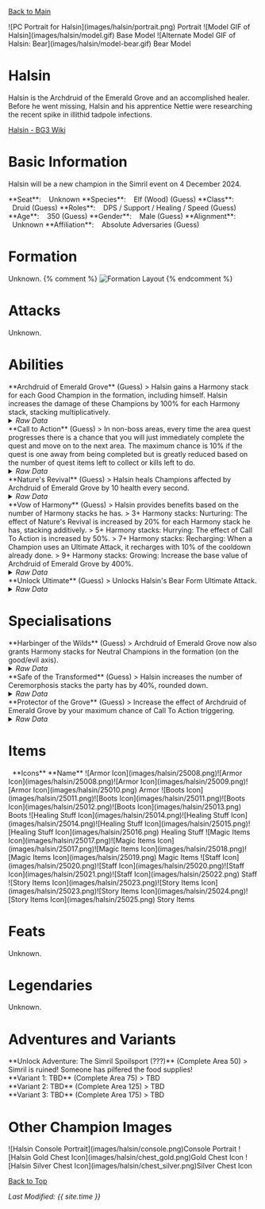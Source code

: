 [Back to Main](index.md)

<span class="championPortraitsRow">
    <span class="championPortraitsColumn">
        <span class="championPortraitsImage">
            ![PC Portrait for Halsin](images/halsin/portrait.png)
        </span>
        <span>
        Portrait
        </span>
    </span>
    <span class="championPortraitsColumn">
        <span class="championPortraitsImage">
            ![Model GIF of Halsin](images/halsin/model.gif)
        </span>
        <span>
        Base Model
        </span>
    </span>
    <span class="championPortraitsColumn">
        <span class="championPortraitsImage">
            ![Alternate Model GIF of Halsin: Bear](images/halsin/model-bear.gif)
        </span>
        <span>
        Bear Model
        </span>
    </span>
</span>

# Halsin

Halsin is the Archdruid of the Emerald Grove and an accomplished healer. Before he went missing, Halsin and his apprentice Nettie were researching the recent spike in illithid tadpole infections.

[Halsin - BG3 Wiki](https://bg3.wiki/wiki/Halsin)

# Basic Information

Halsin will be a new champion in the Simril event on 4 December 2024.

<span class="champStatsTableColumn">
    <span class="champStatsTableRow">
        <span class="champStatsTableInfoHeader">
            <span style="margin-right:4px;">**Seat**:</span>
        </span>
        <span class="champStatsTableInfoSmall">
            <span style="margin-left:8px;">Unknown</span>
        </span>
    </span>
    <span class="champStatsTableRow">
        <span class="champStatsTableInfoHeader">
            <span style="margin-right:4px;">**Species**:</span>
        </span>
        <span class="champStatsTableInfoSmall">
            <span style="margin-left:8px;">Elf (Wood) (Guess)</span>
        </span>
    </span>
    <span class="champStatsTableRow">
        <span class="champStatsTableInfoHeader">
            <span style="margin-right:4px;">**Class**:</span>
        </span>
        <span class="champStatsTableInfoSmall">
            <span style="margin-left:8px;">Druid (Guess)</span>
        </span>
    </span>
    <span class="champStatsTableRow">
        <span class="champStatsTableInfoHeader">
            <span style="margin-right:4px;">**Roles**:</span>
        </span>
        <span class="champStatsTableInfoSmall">
            <span style="margin-left:8px;">DPS / Support / Healing / Speed (Guess)</span>
        </span>
    </span>
    <span class="champStatsTableRow">
        <span class="champStatsTableInfoHeader">
            <span style="margin-right:4px;">**Age**:</span>
        </span>
        <span class="champStatsTableInfoSmall">
            <span style="margin-left:8px;">350 (Guess)</span>
        </span>
    </span>
    <span class="champStatsTableRow">
        <span class="champStatsTableInfoHeader">
            <span style="margin-right:4px;">**Gender**:</span>
        </span>
        <span class="champStatsTableInfoSmall">
            <span style="margin-left:8px;">Male (Guess)</span>
        </span>
    </span>
    <span class="champStatsTableRow">
        <span class="champStatsTableInfoHeader">
            <span style="margin-right:4px;">**Alignment**:</span>
        </span>
        <span class="champStatsTableInfoSmall">
            <span style="margin-left:8px;">Unknown</span>
        </span>
    </span>
    <span class="champStatsTableRow">
        <span class="champStatsTableInfoHeader">
            <span style="margin-right:4px;">**Affiliation**:</span>
        </span>
        <span class="champStatsTableInfoSmall">
            <span style="margin-left:8px;">Absolute Adversaries (Guess)</span>
        </span>
    </span>
</span>

# Formation

Unknown.
{% comment %}
<span class="formationBorder">
    ![Formation Layout](images/halsin/formation.png)
</span>
{% endcomment %}

# Attacks

Unknown.

# Abilities

<div markdown="1" class="abilityBorder"><div markdown="1" class="abilityBorderInner">
**Archdruid of Emerald Grove** (Guess)
> Halsin gains a Harmony stack for each Good Champion in the formation, including himself. Halsin increases the damage of these Champions by 100% for each Harmony stack, stacking multiplicatively.
<details><summary><em>Raw Data</em></summary>
<p>
<pre>
{
    "id": 2136,
    "flavour_text": "",
    "description": {
        "conditions": [
            {
                "condition": "upgrade_purchased 15946",
                "desc": "Halsin gains a Harmony stack for each Good or Neutral (Good/Evil axis) Champion in the formation, including himself. Halsin increases the damage of these Champions by $(amount)% for each Harmony stack, stacking multiplicatively."
            },
            {
                "desc": "Halsin gains a Harmony stack for each Good Champion in the formation, including himself. Halsin increases the damage of these Champions by $(amount)% for each Harmony stack, stacking multiplicatively."
            }
        ]
    },
    "effect_keys": [
        {
            "effect_string": "pre_stack,100",
            "skip_effect_key_desc": true
        },
        {
            "effect_string": "hero_dps_multiplier_mult,0",
            "amount_expr": "upgrade_amount(15962,0)",
            "targets": [
                "all"
            ],
            "filter_targets": [
                {
                    "type": "hero_expr",
                    "hero_expr": "HasTag(`good`)"
                }
            ],
            "amount_func": "mult",
            "stack_func": "per_hero_attribute",
            "per_hero_expr": "HasTag(`good`)",
            "amount_updated_listeners": [
                "slot_changed",
                "hero_tags_changed"
            ],
            "show_bonus": true,
            "stack_title": "Harmony Stacks",
            "off_when_benched": true,
            "use_computed_amount_for_description": true
        }
    ],
    "requirements": "",
    "graphic_id": 24877,
    "large_graphic_id": 24871,
    "properties": {
        "is_formation_ability": true,
        "formation_circle_icon": true,
        "owner_use_outgoing_description": true,
        "indexed_effect_properties": true,
        "per_effect_index_bonuses": true,
        "default_bonus_index": 1
    }
}
</pre>
</p>
</details>
</div></div>

<div markdown="1" class="abilityBorder"><div markdown="1" class="abilityBorderInner">
**Call to Action** (Guess)
> In non-boss areas, every time the area quest progresses there is a chance that you will just immediately complete the quest and move on to the next area. The maximum chance is 10% if the quest is one away from being completed but is greatly reduced based on the number of quest items left to collect or kills left to do.  
<details><summary><em>Raw Data</em></summary>
<p>
<pre>
{
    "id": 2137,
    "flavour_text": "",
    "description": {
        "desc": "In non-boss areas, every time the area quest progresses there is a chance that you will just immediately complete the quest and move on to the next area. The maximum chance is $(amount)% if the quest is one away from being completed but is greatly reduced based on the number of quest items left to collect or kills left to do.^^Current Chance: $halsin_chance_to_instant_complete%"
    },
    "effect_keys": [
        {
            "off_when_benched": true,
            "effect_string": "halsin_call_to_action,10",
            "effect_cap": 10000
        }
    ],
    "requirements": "",
    "graphic_id": 24876,
    "large_graphic_id": 24870,
    "properties": {
        "is_formation_ability": true,
        "formation_circle_icon": true,
        "owner_use_outgoing_description": true,
        "indexed_effect_properties": true,
        "per_effect_index_bonuses": true,
        "default_bonus_index": 0,
        "retain_on_slot_changed": true
    }
}
</pre>
</p>
</details>
</div></div>

<div markdown="1" class="abilityBorder"><div markdown="1" class="abilityBorderInner">
**Nature's Revival** (Guess)
> Halsin heals Champions affected by Archdruid of Emerald Grove by 10 health every second.
<details><summary><em>Raw Data</em></summary>
<p>
<pre>
{
    "id": 2138,
    "flavour_text": "",
    "description": {
        "desc": "Halsin heals Champions affected by Archdruid of Emerald Grove by $(amount) health every second."
    },
    "effect_keys": [
        {
            "effect_string": "heal,10",
            "targets": [
                "all"
            ],
            "filter_targets": [
                {
                    "type": "hero_expr",
                    "hero_expr": "HasTag(`good`)"
                }
            ],
            "listen_for_computed_changes": true,
            "amount_updated_listeners": [
                "upgrade_unlocked",
                "slot_changed",
                "feat_changed"
            ]
        }
    ],
    "requirements": "",
    "graphic_id": 24879,
    "large_graphic_id": 24873,
    "properties": {
        "is_formation_ability": true,
        "formation_circle_icon": false,
        "owner_use_outgoing_description": true,
        "indexed_effect_properties": true,
        "per_effect_index_bonuses": true,
        "default_bonus_index": 0,
        "retain_on_slot_changed": true
    }
}
</pre>
</p>
</details>
</div></div>

<div markdown="1" class="abilityBorder"><div markdown="1" class="abilityBorderInner">
**Vow of Harmony** (Guess)
> Halsin provides benefits based on the number of Harmony stacks he has.  
> 3+ Harmony stacks: Nurturing: The effect of Nature's Revival is increased by 20% for each Harmony stack he has, stacking additively.  
> 5+ Harmony stacks: Hurrying: The effect of Call To Action is increased by 50%.  
> 7+ Harmony stacks: Recharging: When a Champion uses an Ultimate Attack, it recharges with 10% of the cooldown already done.  
> 9+ Harmony stacks: Growing: Increase the base value of Archdruid of Emerald Grove by 400%.
<details><summary><em>Raw Data</em></summary>
<p>
<pre>
{
    "id": 2139,
    "flavour_text": "",
    "description": {
        "desc": "Halsin provides benefits based on the number of Harmony stacks he has.^3+ Harmony stacks: Nurturing: The effect of Nature's Revival is increased by $(amount___2)% for each Harmony stack he has, stacking additively.^5+ Harmony stacks: Hurrying: The effect of Call To Action is increased by $(amount___3)%.^7+ Harmony stacks: Recharging: When a Champion uses an Ultimate Attack, it recharges with $(amount___4)% of the cooldown already done.^9+ Harmony stacks: Growing: Increase the base value of Archdruid of Emerald Grove by $(amount___5)%."
    },
    "effect_keys": [
        {
            "effect_string": "apply_effects_at_stacks",
            "show_description": false,
            "apply_effect_stack_amounts": [
                3,
                5,
                7,
                9
            ],
            "show_stacks": true,
            "stacks_are_bonus": false,
            "stacks_from_amount_func": "per_crusader",
            "target_filters": [
                {
                    "type": "tags",
                    "tags": "good"
                }
            ],
            "amount_updated_listeners": [
                "upgrade_unlocked",
                "slot_changed",
                "hero_tags_changed"
            ],
            "off_when_benched": true,
            "active_effect_key_description_prepender": "- ",
            "active_effect_key_description_joiner": "^"
        },
        {
            "effect_string": "buff_upgrade,20,15964,0",
            "apply_manually": true,
            "off_when_benched": true,
            "amount_func": "add",
            "stack_func": "per_hero_attribute",
            "per_hero_expr": "HasTag(`good`)",
            "amount_updated_listeners": [
                "upgrade_unlocked",
                "slot_changed",
                "hero_tags_changed"
            ],
            "override_key_desc": "The effect of Nature's Revival is increased by 20% for each Harmony stack he has, stacking additively.",
            "show_bonus": false,
            "show_stacks": false
        },
        {
            "effect_string": "buff_upgrade,50,15963,0",
            "apply_manually": true,
            "off_when_benched": true,
            "override_key_desc": "The effect of Call To Action is increased by 50%."
        },
        {
            "effect_string": "recharge_ultimates_on_use,10",
            "apply_manually": true,
            "off_when_benched": true,
            "override_key_desc": "When a Champion uses an Ultimate Attack, it recharges with 10% of the cooldown already done.",
            "show_bonus": false,
            "show_stacks": false
        },
        {
            "effect_string": "buff_upgrade,400,15962,0",
            "apply_manually": true,
            "off_when_benched": true,
            "override_key_desc": "Increase the base value of Archdruid of Emerald Grove by 400%."
        }
    ],
    "requirements": "",
    "graphic_id": 24878,
    "large_graphic_id": 24872,
    "properties": {
        "is_formation_ability": true,
        "formation_circle_icon": false,
        "owner_use_outgoing_description": false,
        "indexed_effect_properties": true,
        "per_effect_index_bonuses": true,
        "default_bonus_index": 0
    }
}
</pre>
</p>
</details>
</div></div>

<div markdown="1" class="abilityBorder"><div markdown="1" class="abilityBorderInner">
**Unlock Ultimate** (Guess)
> Unlocks Halsin's Bear Form Ultimate Attack.
<details><summary><em>Raw Data</em></summary>
<p>
<pre>
{
    "id": 2143,
    "flavour_text": "",
    "description": {
        "desc": "Unlocks Halsin's Bear Form Ultimate Attack"
    },
    "effect_keys": [
        {
            "effect_string": "minthara_ultimate",
            "skip_effect_key_desc": true,
            "max_duration": 30,
            "startup_delay": 1.2,
            "knockback_effect": {
                "effect_string": "push_back_monster,10"
            },
            "stop_spawn_effect": {
                "effect_string": "stop_spawns",
                "include_bosses": true,
                "targets": [
                    "area"
                ]
            },
            "drider_data": {
                "start_pos": [
                    -200,
                    725
                ],
                "end_pos": [
                    2200,
                    725
                ],
                "move_duration": 4,
                "anim_stride": 250,
                "glow_graphic_id": 21930
            }
        },
        {
            "effect_string": "set_ultimate_attack",
            "skip_effect_key_desc": true
        }
    ],
    "requirements": "",
    "graphic_id": 0,
    "large_graphic_id": 0,
    "properties": {
        "is_formation_ability": false,
        "owner_use_outgoing_description": false,
        "formation_circle_icon": false
    }
}
</pre>
</p>
</details>
</div></div>

# Specialisations

<div markdown="1" class="abilityBorder"><div markdown="1" class="abilityBorderInner">
**Harbinger of the Wilds** (Guess)
> Archdruid of Emerald Grove now also grants Harmony stacks for Neutral Champions in the formation (on the good/evil axis).
<details><summary><em>Raw Data</em></summary>
<p>
<pre>
{
    "id": 2140,
    "flavour_text": "",
    "description": {
        "desc": "Archdruid of Emerald Grove now also grants Harmony stacks for Neutral Champions in the formation (on the good/evil axis)."
    },
    "effect_keys": [
        {
            "effect_string": "change_upgrade_data,15962,1",
            "data": {
                "filter_targets": [
                    {
                        "type": "hero_expr",
                        "hero_expr": "HasTag(`geneutral`)||HasTag(`good`)"
                    }
                ]
            },
            "off_when_benched": true
        },
        {
            "effect_string": "change_upgrade_data,15962,1",
            "data": {
                "per_hero_expr": "HasTag(`geneutral`)||HasTag(`good`)"
            },
            "off_when_benched": true,
            "skip_effect_key_desc": true
        },
        {
            "effect_string": "change_upgrade_data,15964,0",
            "data": {
                "filter_targets": [
                    {
                        "type": "hero_expr",
                        "hero_expr": "HasTag(`geneutral`)||HasTag(`good`)"
                    }
                ]
            },
            "off_when_benched": true,
            "skip_effect_key_desc": true
        },
        {
            "effect_string": "change_upgrade_data,15965,0",
            "data": {
                "target_filters": [
                    {
                        "type": "tags",
                        "tags": "good|geneutral"
                    }
                ]
            },
            "off_when_benched": true,
            "skip_effect_key_desc": true
        },
        {
            "effect_string": "change_upgrade_data,15965,1",
            "data": {
                "per_hero_expr": "HasTag(`geneutral`)||HasTag(`good`)"
            },
            "off_when_benched": true,
            "skip_effect_key_desc": true
        }
    ],
    "requirements": "",
    "graphic_id": 0,
    "large_graphic_id": 0,
    "properties": {
        "is_formation_ability": true,
        "formation_circle_icon": true,
        "owner_use_outgoing_description": true,
        "indexed_effect_properties": true,
        "per_effect_index_bonuses": true,
        "default_bonus_index": 0
    }
}
</pre>
</p>
</details>
</div></div>

<div markdown="1" class="abilityBorder"><div markdown="1" class="abilityBorderInner">
**Safe of the Transformed** (Guess)
> Halsin increases the number of Ceremorphosis stacks the party has by 40%, rounded down.  
<details><summary><em>Raw Data</em></summary>
<p>
<pre>
{
    "id": 2141,
    "flavour_text": "",
    "description": {
        "desc": "Halsin increases the number of Ceremorphosis stacks the party has by $(amount)%, rounded down.^^Bonus Stacks: $(halsin_bonus_ceremorphosis_stacks amount)"
    },
    "effect_keys": [
        {
            "off_when_benched": true,
            "effect_string": "ceremorphosis_stacks_mult,40"
        }
    ],
    "requirements": "",
    "graphic_id": 0,
    "large_graphic_id": 0,
    "properties": {
        "is_formation_ability": true,
        "owner_use_outgoing_description": true,
        "formation_circle_icon": false
    }
}
</pre>
</p>
</details>
</div></div>

<div markdown="1" class="abilityBorder"><div markdown="1" class="abilityBorderInner">
**Protector of the Grove** (Guess)
> Increase the effect of Archdruid of Emerald Grove by your maximum chance of Call To Action triggering.
<details><summary><em>Raw Data</em></summary>
<p>
<pre>
{
    "id": 2142,
    "flavour_text": "",
    "description": {
        "desc": " Increase the effect of Archdruid of Emerald Grove by your maximum chance of Call To Action triggering."
    },
    "effect_keys": [
        {
            "effect_string": "buff_upgrade,0,15962,1",
            "amount_expr": "upgrade_amount(15963,0)",
            "use_computed_amount_for_description": true,
            "show_bonus": true,
            "off_when_benched": true
        }
    ],
    "requirements": "",
    "graphic_id": 0,
    "large_graphic_id": 0,
    "properties": {
        "is_formation_ability": true,
        "owner_use_outgoing_description": true,
        "formation_circle_icon": false
    }
}
</pre>
</p>
</details>
</div></div>

# Items

<span class="itemTableColumn">
    <span class="itemTableRowHeader">
        <span class="itemTableIcon">
            <span style="margin-left:8px;">**Icons**</span>
        </span>
        <span class="itemTableNameSmall">
            **Name**
        </span>
    </span>
    <span class="itemTableRow">
        <span class="itemTableIcon">
            <span class="itemTableIcon1">![Armor Icon](images/halsin/25008.png)</span><span class="itemTableIcon2">![Armor Icon](images/halsin/25008.png)</span><span class="itemTableIcon3">![Armor Icon](images/halsin/25009.png)</span><span class="itemTableIcon4">![Armor Icon](images/halsin/25010.png)</span>
        </span>
        <span class="itemTableNameSmall">
            Armor
        </span>
    </span>
    <span class="itemTableRow">
        <span class="itemTableIcon">
            <span class="itemTableIcon1">![Boots Icon](images/halsin/25011.png)</span><span class="itemTableIcon2">![Boots Icon](images/halsin/25011.png)</span><span class="itemTableIcon3">![Boots Icon](images/halsin/25012.png)</span><span class="itemTableIcon4">![Boots Icon](images/halsin/25013.png)</span>
        </span>
        <span class="itemTableNameSmall">
            Boots
        </span>
    </span>
    <span class="itemTableRow">
        <span class="itemTableIcon">
            <span class="itemTableIcon1">![Healing Stuff Icon](images/halsin/25014.png)</span><span class="itemTableIcon2">![Healing Stuff Icon](images/halsin/25014.png)</span><span class="itemTableIcon3">![Healing Stuff Icon](images/halsin/25015.png)</span><span class="itemTableIcon4">![Healing Stuff Icon](images/halsin/25016.png)</span>
        </span>
        <span class="itemTableNameSmall">
            Healing Stuff
        </span>
    </span>
    <span class="itemTableRow">
        <span class="itemTableIcon">
            <span class="itemTableIcon1">![Magic Items Icon](images/halsin/25017.png)</span><span class="itemTableIcon2">![Magic Items Icon](images/halsin/25017.png)</span><span class="itemTableIcon3">![Magic Items Icon](images/halsin/25018.png)</span><span class="itemTableIcon4">![Magic Items Icon](images/halsin/25019.png)</span>
        </span>
        <span class="itemTableNameSmall">
            Magic Items
        </span>
    </span>
    <span class="itemTableRow">
        <span class="itemTableIcon">
            <span class="itemTableIcon1">![Staff Icon](images/halsin/25020.png)</span><span class="itemTableIcon2">![Staff Icon](images/halsin/25020.png)</span><span class="itemTableIcon3">![Staff Icon](images/halsin/25021.png)</span><span class="itemTableIcon4">![Staff Icon](images/halsin/25022.png)</span>
        </span>
        <span class="itemTableNameSmall">
            Staff
        </span>
    </span>
    <span class="itemTableRow">
        <span class="itemTableIcon">
            <span class="itemTableIcon1">![Story Items Icon](images/halsin/25023.png)</span><span class="itemTableIcon2">![Story Items Icon](images/halsin/25023.png)</span><span class="itemTableIcon3">![Story Items Icon](images/halsin/25024.png)</span><span class="itemTableIcon4">![Story Items Icon](images/halsin/25025.png)</span>
        </span>
        <span class="itemTableNameSmall">
            Story Items
        </span>
    </span>
</span>

# Feats

Unknown.

# Legendaries

Unknown.

# Adventures and Variants

<div markdown="1" class="abilityBorder"><div markdown="1" class="abilityBorderInner">
**Unlock Adventure: The Simril Spoilsport (???)** (Complete Area 50)
> Simril is ruined! Someone has pilfered the food supplies!
</div></div>
<div markdown="1" class="abilityBorder"><div markdown="1" class="abilityBorderInner">
**Variant 1: TBD** (Complete Area 75)
> TBD
</div></div>
<div markdown="1" class="abilityBorder"><div markdown="1" class="abilityBorderInner">
**Variant 2: TBD** (Complete Area 125)
> TBD
</div></div>
<div markdown="1" class="abilityBorder"><div markdown="1" class="abilityBorderInner">
**Variant 3: TBD** (Complete Area 175)
> TBD
</div></div>

# Other Champion Images

<span class="championImagesColumn">
    <span class="championImagesRow">
        <span class="championImagesPortrait">
            ![Halsin Console Portrait](images/halsin/console.png)Console Portrait
        </span>
    </span>
    <span class="championImagesRow">
        <span class="championImagesChests">
            ![Halsin Gold Chest Icon](images/halsin/chest_gold.png)Gold Chest Icon
        </span>
        <span class="championImagesChests">
            ![Halsin Silver Chest Icon](images/halsin/chest_silver.png)Silver Chest Icon
        </span>
    </span>
</span>

[Back to Top](#top)

*Last Modified: {{ site.time }}*